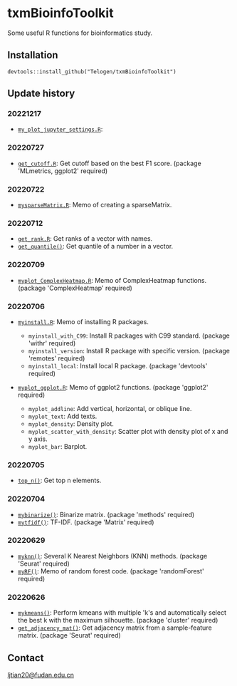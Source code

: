 # txmBioinfoToolkit

Some useful R functions for bioinformatics study.

## Installation

```
devtools::install_github("Telogen/txmBioinfoToolkit")
```

## Update history

### 20221217

- [`my_plot_jupyter_settings.R`](https://github.com/Telogen/txmBioinfoToolkit/blob/main/R/my_plot_jupyter_settings.R): 


### 20220727

- [`get_cutoff.R`](https://github.com/Telogen/txmBioinfoToolkit/blob/main/R/get_cutoff.R): Get cutoff based on the best F1 score. (package 'MLmetrics, ggplot2' required)


### 20220722

- [`mysparseMatrix.R`](https://github.com/Telogen/txmBioinfoToolkit/blob/main/R/mysparseMatrix.R): Memo of creating a sparseMatrix.

### 20220712

- [`get_rank.R`](https://github.com/Telogen/txmBioinfoToolkit/blob/main/R/get_rank.R): Get ranks of a vector with names.
- [`get_quantile()`](https://github.com/Telogen/txmBioinfoToolkit/blob/main/R/get_rank.R): Get quantile of a number in a vector.

### 20220709

- [`myplot_ComplexHeatmap.R`](https://github.com/Telogen/txmBioinfoToolkit/blob/main/R/myplot_ComplexHeatmap.R): Memo of ComplexHeatmap functions. (package 'ComplexHeatmap' required)

### 20220706

- [`myinstall.R`](https://github.com/Telogen/txmBioinfoToolkit/blob/main/R/myinstall.R): Memo of installing R packages. 
  - `myinstall_with_C99`: Install R packages with C99 standard. (package 'withr' required)
  - `myinstall_version`: Install R package with specific version. (package 'remotes' required)
  - `myinstall_local`: Install local R package. (package 'devtools' required)

- [`myplot_ggplot.R`](https://github.com/Telogen/txmBioinfoToolkit/blob/main/R/myplot_ggplot2.R): Memo of ggplot2 functions. (package 'ggplot2' required)
  - `myplot_addline`: Add vertical, horizontal, or oblique line.
  - `myplot_text`: Add texts.
  - `myplot_density`: Density plot.
  - `myplot_scatter_with_density`: Scatter plot with density plot of x and y axis.
  - `myplot_bar`: Barplot.

### 20220705

- [`top_n()`](https://github.com/Telogen/txmBioinfoToolkit/blob/main/R/top_n.R): Get top n elements.

### 20220704

- [`mybinarize()`](https://github.com/Telogen/txmBioinfoToolkit/blob/main/R/mybinarize.R): Binarize matrix. (package 'methods' required)
- [`mytfidf()`](https://github.com/Telogen/txmBioinfoToolkit/blob/main/R/mytfidf.R): TF-IDF. (package 'Matrix' required)

### 20220629

- [`myknn()`](https://github.com/Telogen/txmBioinfoToolkit/blob/main/R/myknn.R): Several K Nearest Neighbors (KNN) methods. (package 'Seurat' required)
- [`myRF()`](https://github.com/Telogen/txmBioinfoToolkit/blob/main/R/myRF.R): Memo of random forest code. (package 'randomForest' required)


### 20220626

- [`mykmeans()`](https://github.com/Telogen/txmBioinfoToolkit/blob/main/R/mykmeans.R): Perform kmeans with multiple 'k's and automatically select the best k with the maximum silhouette. (package 'cluster' required)
- [`get_adjacency_mat()`](https://github.com/Telogen/txmBioinfoToolkit/blob/main/R/get_adjacency_mat.R): Get adjacency matrix from a sample-feature matrix. (package 'Seurat' required)



## Contact
ljtian20@fudan.edu.cn


